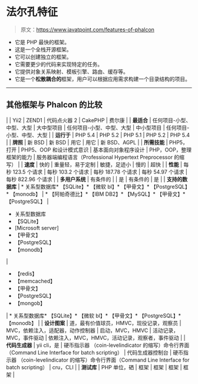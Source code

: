# 法尔孔特征

> 原文：<https://www.javatpoint.com/features-of-phalcon>

*   它是 PHP 最快的框架。
*   这是一个全栈开源框架。
*   它可以创建独立的框架。
*   它需要更少的代码来实现特定的任务。
*   它提供对象关系映射、模板引擎、路由、缓存等。
*   它是一个**松散耦合的**框架，用户可以根据应用需求构建一个目录结构的项目。

* * *

## 其他框架与 Phalcon 的比较

|  | Yii2 | ZEND1 | 代码点火器 2 | CakePHP | 费尔康 |
| **最适合** | 任何项目-小型、中型、大型 | 大中型项目 | 任何项目-小型、中型、大型 | 中小型项目 | 任何项目-小型、中型、大型 |
| **运行于** | PHP 5.4 | PHP 5.2 | PHP 5.1 | PHP 5.2 | PHP 5.4 |
| **牌照** | 新 BSD | 新 BSD | 用它 | 用它 | 新 BSD、AGPL |
| **所需技能** | PHP5，打开 | PHP5、OOP 和设计模式意识 | 基本面向对象程序设计 | PHP，OOP，整理框架的能力 | 服务器端编程语言（Professional Hypertext Preprocessor 的缩写） |
| **速度** | 快的 | 重量轻，易于定制 | 敏捷，足迹小 | 慢的 | 超快 |
| **性能** | 每秒 123.5 个请求 | 每秒 103.2 个请求 | 每秒 187.78 个请求 | 每秒 54.97 个请求 | 每秒 822.96 个请求 |
| **多用户系统** | 有条件的 |  | 是 | 有条件的 | 是 |
| **支持的数据库** | *   关系型数据库*   【SQLite】*   【微软 bl】*   【甲骨文】*   【PostgreSQL】*   【monodb】 | *   【阿帕奇德比】*   【IBM DB2】*   【MySQL】*   【甲骨文】*   【PostgreSQL】 | 

*   关系型数据库
*   【SQLite】
*   [Microsoft server]
*   【甲骨文】
*   【PostgreSQL】
*   【monodb】

 | 

*   【redis】
*   【memcached】
*   【甲骨文】
*   【PostgreSQL】
*   【mongob】

 | *   关系型数据库*   【SQLite】*   【微软 bl】*   【甲骨文】*   【PostgreSQL】*   【monodb】 |
| **设计图案** | 道，最有价值球员，HMVC，现役记录，观察员 | MVC，依赖注入，适配器，动作控制器 | 启动，MVC，HMVC | 活动记录，MVC，事件驱动 | 依赖注入，MVC，HMVC，活动记录，观察者，事件驱动 |
| **代码生成器** | yii cli，是 | 硬币指示器 （coin-levelindicator 的缩写）命令行界面（Command Line Interface for batch scripting） | 代码生成器控制台 | 硬币指示器 （coin-levelindicator 的缩写）命令行界面（Command Line Interface for batch scripting） | cru，CLI |
| **测试库** | PHP 单位，硒 | 框架 | 框架 | 框架 | 框架 |
